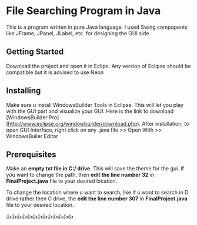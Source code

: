 # File Searching Program in Java
This is a program written in pure Java language. I used Swing compopents like JFrame, JPanel, JLabel, etc. for designing the GUI side.

## Getting Started
Download the project and open it in Eclipe. Any version of Eclipse should be compatible but it is advised to use Neon

## Installing
Make sure u install WindowsBuilder Tools in Eclipse. This will let you play with the GUI part and visualize your GUI. 
Here is the link to download [WindowsBuilder Pro] (http://www.eclipse.org/windowbuilder/download.php). 
After installation, to open GUI Interface, right click on any .java file >> Open With >> WindowsBuiler Editor

## Prerequisites
Make an **empty txt file in C:/ drive**. This will save the theme for the gui. If you want to change the path, then **edit the line number 32** in **FinalProject.java** file to your desired location.

To change the location where u want to search, like if u want to search in D drive rather then C drive, the **edit the line number 307** in **FinalProject.java** file to your desired location.

:thumbsup::thumbsup::thumbsup::thumbsup::thumbsup::thumbsup::thumbsup::thumbsup::thumbsup::thumbsup::thumbsup::thumbsup::thumbsup:
